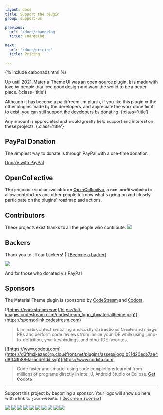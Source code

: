 ```yaml
---
layout: docs
title: Support the plugin
group: support-us

previous:
  url: '/docs/changelog'
  title: Changelog

next:
  url: '/docs/pricing'
  title: Pricing

---
```


{% include carbonads.html %}

Up until 2021, Material Theme UI was an open-source plugin. It is made with love by people that love good design and want the world to be a better place.
{:class='title'}

Although it has become a paid/freemium plugin, if you like this plugin or the other plugins made by the developers, and appreciate the work done for it to exist, you can still support the developers by donating.
{:class='title'}

Any amount is appreciated and would greatly help support and interest on these projects.
{:class='title'}

## PayPal Donation

The simplest way to donate is through PayPal with a one-time donation.

<a class="btn -large" href="https://paypal.me/mallowigi">Donate with PayPal</a>

## OpenCollective

The projects are also available on [OpenCollective](https://opencollective.com/atom-material-themes-and-plugins), a
non-profit website to allow contributors and other people to know what's going on and closely participate
on the plugins' roadmap and actions.

<script src="https://opencollective.com/atom-material-themes-and-plugins/banner.js"></script>


## Contributors

These projects exist thanks to all the people who contribute.
<a href="graphs/contributors"><img src="https://opencollective.com/atom-material-themes-and-plugins/contributors.svg?width=890&button=false" /></a>


## Backers

Thank you to all our backers! 🙏 [[Become a backer](https://opencollective.com/atom-material-themes-and-plugins#backer)]

<a href="https://opencollective.com/atom-material-themes-and-plugins#backers" target="_blank"><img src="https://opencollective.com/atom-material-themes-and-plugins/backers.svg?width=890"></a>

And for those who donated via PayPal!

## Sponsors

The Material Theme plugin is sponsored by [CodeStream](https://codestream.com) and [Codota](https://www.codota.com).

[![https://codestream.com](https://alt-images.codestream.com/codestream_logo_jbmaterialtheme.png)](https://sponsorlink.codestream.com)

> Eliminate context switching and costly distractions. Create and merge PRs and perform code reviews from inside your IDE while using jump-to-definition, your keybindings, and other IDE favorites.

[![https://www.codota.com](https://d3ftmdkezac6rp.cloudfront.net/plugins/assets/logo.b81d20edb7ae4d8ff43b886ae5cde1dd.svg)](https://www.codota.com)

> Code faster and smarter using code completions learned from millions of programs directly in IntelliJ, Android Studio or Eclipse. [Get Codota](https://www.codota.com)

----

Support this project by becoming a sponsor. Your logo will show up here with a link to your website. [
[Become a sponsor](https://opencollective.com/atom-material-themes-and-plugins#sponsor)]

<a href="https://opencollective.com/atom-material-themes-and-plugins/sponsor/0/website" target="_blank"><img src="https://opencollective.com/atom-material-themes-and-plugins/sponsor/0/avatar.svg"></a>
<a href="https://opencollective.com/atom-material-themes-and-plugins/sponsor/1/website" target="_blank"><img src="https://opencollective.com/atom-material-themes-and-plugins/sponsor/1/avatar.svg"></a>
<a href="https://opencollective.com/atom-material-themes-and-plugins/sponsor/2/website" target="_blank"><img src="https://opencollective.com/atom-material-themes-and-plugins/sponsor/2/avatar.svg"></a>
<a href="https://opencollective.com/atom-material-themes-and-plugins/sponsor/3/website" target="_blank"><img src="https://opencollective.com/atom-material-themes-and-plugins/sponsor/3/avatar.svg"></a>
<a href="https://opencollective.com/atom-material-themes-and-plugins/sponsor/4/website" target="_blank"><img src="https://opencollective.com/atom-material-themes-and-plugins/sponsor/4/avatar.svg"></a>
<a href="https://opencollective.com/atom-material-themes-and-plugins/sponsor/5/website" target="_blank"><img src="https://opencollective.com/atom-material-themes-and-plugins/sponsor/5/avatar.svg"></a>
<a href="https://opencollective.com/atom-material-themes-and-plugins/sponsor/6/website" target="_blank"><img src="https://opencollective.com/atom-material-themes-and-plugins/sponsor/6/avatar.svg"></a>
<a href="https://opencollective.com/atom-material-themes-and-plugins/sponsor/7/website" target="_blank"><img src="https://opencollective.com/atom-material-themes-and-plugins/sponsor/7/avatar.svg"></a>
<a href="https://opencollective.com/atom-material-themes-and-plugins/sponsor/8/website" target="_blank"><img src="https://opencollective.com/atom-material-themes-and-plugins/sponsor/8/avatar.svg"></a>
<a href="https://opencollective.com/atom-material-themes-and-plugins/sponsor/9/website" target="_blank"><img src="https://opencollective.com/atom-material-themes-and-plugins/sponsor/9/avatar.svg"></a>


